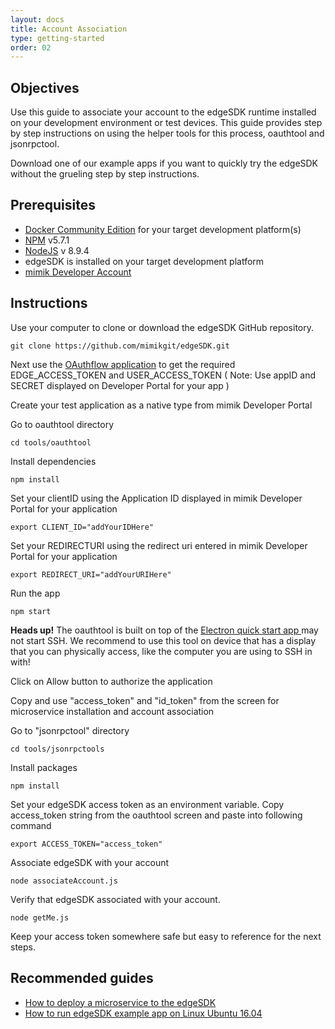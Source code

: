 ```yaml
---
layout: docs
title: Account Association
type: getting-started
order: 02
---
```


## Objectives

Use this guide to associate your account to the edgeSDK runtime installed on your development environment or test devices. This guide provides step by step instructions on using the helper tools for this process, oauthtool and jsonrpctool.

Download one of our example apps if you want to quickly try the edgeSDK without the grueling step by step instructions.

## Prerequisites

- [Docker Community Edition](https://www.docker.com/community-edition#/download) for your target development platform(s)
- [NPM](https://www.npmjs.com/) v5.7.1
- [NodeJS](https://nodejs.org) v 8.9.4
- edgeSDK is installed on your target development platform
- [mimik Developer Account](/docs/1.1.0/getting-started/creating-a-developer-account.html)

## Instructions

Use your computer to clone or download the edgeSDK GitHub repository.

```
git clone https://github.com/mimikgit/edgeSDK.git
```

Next use the [OAuthflow application](https://github.com/mimikgit/edgeSDK/tools/oauthtool) to get the required EDGE_ACCESS_TOKEN and USER_ACCESS_TOKEN  ( Note: Use appID and SECRET displayed on  Developer Portal for your app )

Create your test application as a native type from mimik Developer Portal

Go to oauthtool directory

```
cd tools/oauthtool
```

Install dependencies

```
npm install
```

Set your clientID using the Application ID displayed in mimik Developer Portal for your application

```
export CLIENT_ID="addYourIDHere"
```

Set your REDIRECTURI using the redirect uri entered in mimik Developer Portal for your application

```
export REDIRECT_URI="addYourURIHere"
```


Run the app

```
npm start
```

<div class="alert alert-warning" role="alert">
<strong>Heads up!</strong> The oauthtool is built on top of the <a href="https://github.com/electron/electron-quick-start">Electron quick start app </a> may not start  SSH. We recommend to use this tool on device that has a display that you can physically access, like the computer you are using to SSH in with!
</div>

Click on Allow button to authorize the application

Copy and use <span id="accessToken">"access_token"</span> and "id_token" from the screen for microservice installation and account association 

Go to "jsonrpctool" directory

```
cd tools/jsonrpctools
```

Install packages

```
npm install
```

Set your edgeSDK access token as an environment variable. Copy access_token string from the oauthtool screen and paste into following command

```
export ACCESS_TOKEN="access_token"
```

Associate edgeSDK with your account

```
node associateAccount.js
```

Verify that edgeSDK associated with your account.

```
node getMe.js
```

Keep your access token somewhere safe but easy to reference for the next steps.

## Recommended guides

- [How to deploy a microservice to the edgeSDK](/docs/1.1.0/microservices/how-to-deploy-example-microservice.html)
- [How to run edgeSDK example app on Linux Ubuntu 16.04](/docs/1.1.0/example-apps/how-to-run-edgesdk-example-app-on-linux-ubuntu.html)
